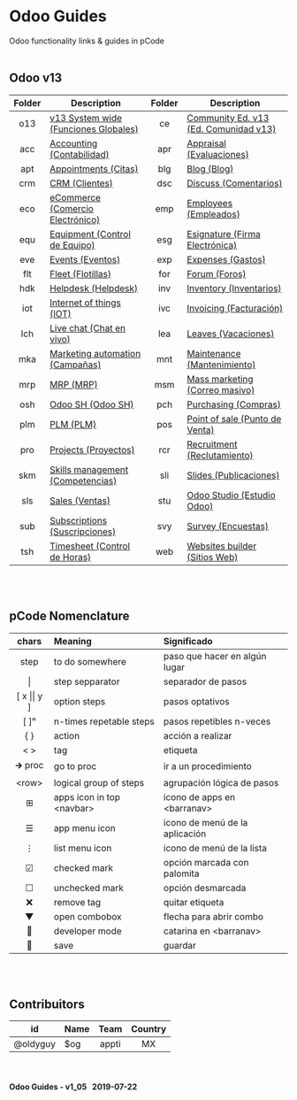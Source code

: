 # Odoo Guides
Odoo functionality links & guides in pCode
<br><br>
## Odoo v13 
| Folder | Description | Folder | Description |
| :---: | --- | :---: | --- |
| o13 | [v13 System wide \(Funciones Globales\)](/o13/ee/o13/o13-o13-system_wide_guides.md) | ce | [Community Ed. v13 \(Ed. Comunidad v13\)](/o13/ce/o13-ce-v13_guides.md) |
| acc | [Accounting \(Contabilidad\)](/o13/ee/acc/o13-acc-accounting_guides.md) | apr | [Appraisal \(Evaluaciones\)](/o13/ee/apr/o13-apr-appraisal_guides.md) |
| apt | [Appointments \(Citas\)](/o13/ee/apt/o13-apt-appointments_guides.md) | blg | [Blog \(Blog\)](/o13/ee/blg/o13-blg-blog_guides.md) |
| crm | [CRM \(Clientes\)](/o13/ee/crm/o13-crm-crm_guides.md) | dsc | [Discuss \(Comentarios\)](/o13/ee/dsc/o13-dsc-discuss_guides.md) |
| eco | [eCommerce \(Comercio Electrónico\)](/o13/ee/eco/o13-eco-ecommerce_guides.md) | emp | [Employees \(Empleados\)](/o13/ee/emp/o13-emp-employees_guides.md) |
| equ | [Equipment \(Control de Equipo\)](/o13/ee/equ/o13-equ-equipment_guides.md) | esg | [Esignature \(Firma Electrónica\)](/o13/ee/esg/o13-esg-esignature_guides.md) |
| eve | [Events \(Eventos\)](/o13/ee/eve/o13-eve-events_guides.md) | exp | [Expenses \(Gastos\)](/o13/ee/exp/o13-exp-expenses_guides.md) |
| flt | [Fleet \(Flotillas\)](/o13/ee/flt/o13-flt-fleet_guides.md) | for | [Forum \(Foros\)](/o13/ee/for/o13-for-forum_guides.md) |
| hdk | [Helpdesk \(Helpdesk\)](/o13/ee/hdk/o13-hdk-helpdesk_guides.md) | inv | [Inventory \(Inventarios\)](/o13/ee/inv/o13-inv-inventory_guides.md) |
| iot | [Internet of things \(IOT\)](/o13/ee/iot/o13-iot-internet_of_things_guides.md) | ivc | [Invoicing \(Facturación\)](/o13/ee/ivc/o13-ivc-invoicing_guides.md) |
| lch | [Live chat \(Chat en vivo\)](/o13/ee/lch/o13-lch-live_chat_guides.md) | lea | [Leaves \(Vacaciones\)](/o13/ee/lea/o13-lea-leaves_guides.md) |
| mka | [Marketing automation \(Campañas\)](/o13/ee/mka/o13-mka-marketing_automation_guides.md) | mnt | [Maintenance \(Mantenimiento\)](/o13/ee/mnt/o13-mnt-maintenance_guides.md) |
| mrp | [MRP \(MRP\)](/o13/ee/mrp/o13-mrp-mrp_guides.md) | msm | [Mass marketing \(Correo masivo\)](/o13/ee/msm/o13-msm-mass_marketing_guides.md) |
| osh | [Odoo SH \(Odoo SH\)](/o13/ee/osh/o13-osh-odoo_sh_guides.md) | pch | [Purchasing \(Compras\)](/o13/ee/pch/o13-pch-purchasing_guides.md) |
| plm | [PLM \(PLM\)](/o13/ee/plm/o13-plm-plm_guides.md) | pos | [Point of sale \(Punto de Venta\)](/o13/ee/pos/o13-pos-point_of_sale_guides.md) |
| pro | [Projects \(Proyectos\)](/o13/ee/pro/o13-pro-projects_guides.md) | rcr | [Recruitment \(Reclutamiento\)](/o13/ee/rcr/o13-rcr-recruitment_guides.md) |
| skm | [Skills management \(Competencias\)](/o13/ee/skm/o13-skm-skills_management_guides.md) | sli | [Slides \(Publicaciones\)](/o13/ee/sli/o13-sli-slides_guides.md) |
| sls | [Sales \(Ventas\)](/o13/ee/sls/o13-sls-sales_guides.md) | stu | [Odoo Studio \(Estudio Odoo\)](/o13/ee/stu/o13-stu-studio_guides.md) |
| sub | [Subscriptions \(Suscripciones\)](/o13/ee/sub/o13-sub-subscriptions_guides.md) | svy | [Survey \(Encuestas\)](/o13/ee/svy/o13-svy-survey_guides.md) |
| tsh | [Timesheet \(Control de Horas\)](/o13/ee/tsh/o13-tsh-timesheet_guides.md) | web | [Websites builder \(Sitios Web\)](/o13/ee/web/o13-web-websites_builder_guides.md) |


<br><br>
## pCode Nomenclature

| chars | Meaning | Significado |
| :---: | :--- | :--- |
| step | to do somewhere | paso que hacer en algún lugar |
| \| | step sepparator | separador de pasos |
| \[ x \|\| y \] | option steps | pasos optativos |
| \[ \]&#x207F; | n-times repetable steps | pasos repetibles n-veces |
| { } | action | acción a realizar |
| < > | tag | etiqueta |
| &#x1F872; proc | go to proc | ir a un procedimiento |
| \<row\> | logical group of steps | agrupación lógica de pasos |
| &#x229E; | apps icon in top \<navbar\> | icono de apps en \<barranav\> |
| &#x2630; | app menu icon | icono de menú de la aplicación |
| &#x22EE; | list menu icon | icono de menú de la lista |
| &#x2611; | checked mark | opción marcada con palomita |
| &#x2610; | unchecked mark | opción desmarcada |
| &#x274C; | remove tag | quitar etiqueta |
| &#x25BC; | open combobox | flecha para abrir combo |
| &#x1F41E; | developer mode | catarina en \<barranav\> |
| &#x1F4BE; | save | guardar |

<br><br>
## Contribuitors

| id | Name | Team | Country |
| :---: | :--- | :---: | :---: |
| @oldyguy | $og | appti | MX |

#### <br><br>Odoo Guides - v1_05 &nbsp; 2019-07-22
